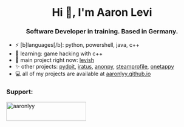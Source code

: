 <h1 align="center">Hi 🖤, I'm Aaron Levi</h1>
<h3 align="center">Software Developer in training. Based in Germany.</h3>


- ⚡ [b]languages[/b]: python, powershell, java, c++
- 🌱 learning: game hacking with c++
- 🔭 main project right now: [levish](https://github.com/aaronlyy/levish)
- ✨ other projects: [pydoit](https://github.com/aaronlyy/pydoit), [iratus](https://github.com/aaronlyy/iratus), [anonpy](https://github.com/aaronlyy/anonpy), [steamprofile](https://github.com/aaronlyy/steamprofile), [onetappy](https://github.com/aaronlyy/onetappy)
- 💻 all of my projects are available at [aaronlyy.github.io](https://aaronlyy.github.io)

<h3 align="left">Support:</h3>
<p><a href="https://www.buymeacoffee.com/aaronlyy"> <img align="left" src="https://cdn.buymeacoffee.com/buttons/v2/default-yellow.png" height="50" width="210" alt="aaronlyy" /></a></p><br><br>


<!--- <img align="center">[![My GitHub Stats](https://github-readme-stats.vercel.app/api/?username=aaronlyy&count_private=true&theme=tokyonight&showicons=true)]()</img> --->
<!--- <img align="center" src="https://github-readme-stats.anuraghazra1.vercel.app/api/top-langs/?username=aaronlyy" /> --->

